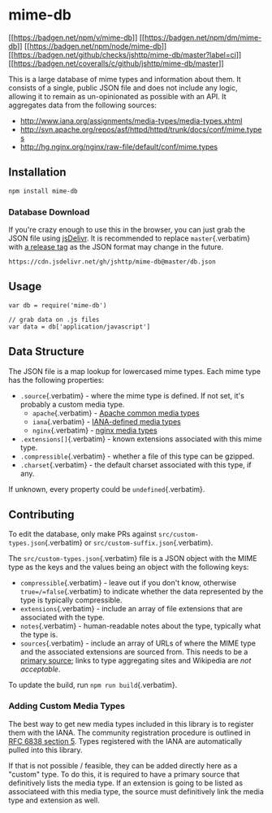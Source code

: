 # mime-db

[\[\[<https://badgen.net/npm/v/mime-db>](https://npmjs.org/package/mime-db)\]\]
[\[\[<https://badgen.net/npm/dm/mime-db>](https://npmjs.org/package/mime-db)\]\]
[\[\[<https://badgen.net/npm/node/mime-db>](https://nodejs.org/en/download)\]\]
[\[\[<https://badgen.net/github/checks/jshttp/mime-db/master?label=ci>](https://github.com/jshttp/mime-db/actions?query=workflow%3Aci)\]\]
[\[\[<https://badgen.net/coveralls/c/github/jshttp/mime-db/master>](https://coveralls.io/r/jshttp/mime-db?branch=master)\]\]

This is a large database of mime types and information about them. It
consists of a single, public JSON file and does not include any logic,
allowing it to remain as un-opinionated as possible with an API. It
aggregates data from the following sources:

- <http://www.iana.org/assignments/media-types/media-types.xhtml>
- <http://svn.apache.org/repos/asf/httpd/httpd/trunk/docs/conf/mime.types>
- <http://hg.nginx.org/nginx/raw-file/default/conf/mime.types>

## Installation

``` {.bash org-language="sh"}
npm install mime-db
```

### Database Download

If you\'re crazy enough to use this in the browser, you can just grab
the JSON file using [jsDelivr](https://www.jsdelivr.com/). It is
recommended to replace `master`{.verbatim} with [a release
tag](https://github.com/jshttp/mime-db/tags) as the JSON format may
change in the future.

``` example
https://cdn.jsdelivr.net/gh/jshttp/mime-db@master/db.json
```

## Usage

``` {.javascript org-language="js"}
var db = require('mime-db')

// grab data on .js files
var data = db['application/javascript']
```

## Data Structure

The JSON file is a map lookup for lowercased mime types. Each mime type
has the following properties:

- `.source`{.verbatim} - where the mime type is defined. If not set,
  it\'s probably a custom media type.
  - `apache`{.verbatim} - [Apache common media
    types](http://svn.apache.org/repos/asf/httpd/httpd/trunk/docs/conf/mime.types)
  - `iana`{.verbatim} - [IANA-defined media
    types](http://www.iana.org/assignments/media-types/media-types.xhtml)
  - `nginx`{.verbatim} - [nginx media
    types](http://hg.nginx.org/nginx/raw-file/default/conf/mime.types)
- `.extensions[]`{.verbatim} - known extensions associated with this
  mime type.
- `.compressible`{.verbatim} - whether a file of this type can be
  gzipped.
- `.charset`{.verbatim} - the default charset associated with this type,
  if any.

If unknown, every property could be `undefined`{.verbatim}.

## Contributing

To edit the database, only make PRs against
`src/custom-types.json`{.verbatim} or
`src/custom-suffix.json`{.verbatim}.

The `src/custom-types.json`{.verbatim} file is a JSON object with the
MIME type as the keys and the values being an object with the following
keys:

- `compressible`{.verbatim} - leave out if you don\'t know, otherwise
  `true=/=false`{.verbatim} to indicate whether the data represented by
  the type is typically compressible.
- `extensions`{.verbatim} - include an array of file extensions that are
  associated with the type.
- `notes`{.verbatim} - human-readable notes about the type, typically
  what the type is.
- `sources`{.verbatim} - include an array of URLs of where the MIME type
  and the associated extensions are sourced from. This needs to be a
  [primary source](https://en.wikipedia.org/wiki/Primary_source); links
  to type aggregating sites and Wikipedia are *not acceptable*.

To update the build, run `npm run build`{.verbatim}.

### Adding Custom Media Types

The best way to get new media types included in this library is to
register them with the IANA. The community registration procedure is
outlined in [RFC 6838 section
5](http://tools.ietf.org/html/rfc6838#section-5). Types registered with
the IANA are automatically pulled into this library.

If that is not possible / feasible, they can be added directly here as a
\"custom\" type. To do this, it is required to have a primary source
that definitively lists the media type. If an extension is going to be
listed as associateed with this media type, the source must definitively
link the media type and extension as well.
